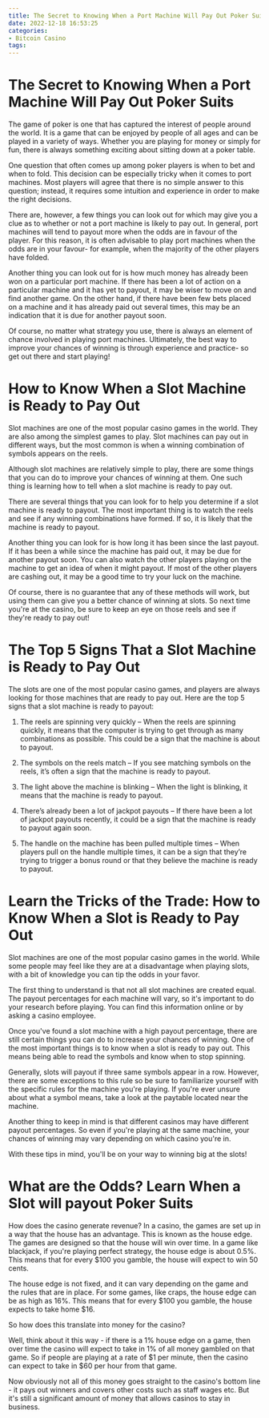 ```yaml
---
title: The Secret to Knowing When a Port Machine Will Pay Out Poker Suits 
date: 2022-12-18 16:53:25
categories:
- Bitcoin Casino
tags:
---
```



#  The Secret to Knowing When a Port Machine Will Pay Out Poker Suits 

The game of poker is one that has captured the interest of people around the world. It is a game that can be enjoyed by people of all ages and can be played in a variety of ways. Whether you are playing for money or simply for fun, there is always something exciting about sitting down at a poker table.

One question that often comes up among poker players is when to bet and when to fold. This decision can be especially tricky when it comes to port machines. Most players will agree that there is no simple answer to this question; instead, it requires some intuition and experience in order to make the right decisions.

There are, however, a few things you can look out for which may give you a clue as to whether or not a port machine is likely to pay out. In general, port machines will tend to payout more when the odds are in favour of the player. For this reason, it is often advisable to play port machines when the odds are in your favour- for example, when the majority of the other players have folded.

Another thing you can look out for is how much money has already been won on a particular port machine. If there has been a lot of action on a particular machine and it has yet to payout, it may be wiser to move on and find another game. On the other hand, if there have been few bets placed on a machine and it has already paid out several times, this may be an indication that it is due for another payout soon.

Of course, no matter what strategy you use, there is always an element of chance involved in playing port machines. Ultimately, the best way to improve your chances of winning is through experience and practice- so get out there and start playing!

#  How to Know When a Slot Machine is Ready to Pay Out 

Slot machines are one of the most popular casino games in the world. They are also among the simplest games to play. Slot machines can pay out in different ways, but the most common is when a winning combination of symbols appears on the reels.

Although slot machines are relatively simple to play, there are some things that you can do to improve your chances of winning at them. One such thing is learning how to tell when a slot machine is ready to pay out.

There are several things that you can look for to help you determine if a slot machine is ready to payout. The most important thing is to watch the reels and see if any winning combinations have formed. If so, it is likely that the machine is ready to payout.

Another thing you can look for is how long it has been since the last payout. If it has been a while since the machine has paid out, it may be due for another payout soon. You can also watch the other players playing on the machine to get an idea of when it might payout. If most of the other players are cashing out, it may be a good time to try your luck on the machine.

Of course, there is no guarantee that any of these methods will work, but using them can give you a better chance of winning at slots. So next time you're at the casino, be sure to keep an eye on those reels and see if they're ready to pay out!

#  The Top 5 Signs That a Slot Machine is Ready to Pay Out 

The slots are one of the most popular casino games, and players are always looking for those machines that are ready to pay out. Here are the top 5 signs that a slot machine is ready to payout:

1. The reels are spinning very quickly – When the reels are spinning quickly, it means that the computer is trying to get through as many combinations as possible. This could be a sign that the machine is about to payout.

2. The symbols on the reels match – If you see matching symbols on the reels, it’s often a sign that the machine is ready to payout.

3. The light above the machine is blinking – When the light is blinking, it means that the machine is ready to payout.

4. There’s already been a lot of jackpot payouts – If there have been a lot of jackpot payouts recently, it could be a sign that the machine is ready to payout again soon.

5. The handle on the machine has been pulled multiple times – When players pull on the handle multiple times, it can be a sign that they’re trying to trigger a bonus round or that they believe the machine is ready to payout.

#  Learn the Tricks of the Trade: How to Know When a Slot is Ready to Pay Out 

Slot machines are one of the most popular casino games in the world. While some people may feel like they are at a disadvantage when playing slots, with a bit of knowledge you can tip the odds in your favor.

The first thing to understand is that not all slot machines are created equal. The payout percentages for each machine will vary, so it's important to do your research before playing. You can find this information online or by asking a casino employee.

Once you've found a slot machine with a high payout percentage, there are still certain things you can do to increase your chances of winning. One of the most important things is to know when a slot is ready to pay out. This means being able to read the symbols and know when to stop spinning.

Generally, slots will payout if three same symbols appear in a row. However, there are some exceptions to this rule so be sure to familiarize yourself with the specific rules for the machine you're playing. If you're ever unsure about what a symbol means, take a look at the paytable located near the machine.

Another thing to keep in mind is that different casinos may have different payout percentages. So even if you're playing at the same machine, your chances of winning may vary depending on which casino you're in.


 With these tips in mind, you'll be on your way to winning big at the slots!

#  What are the Odds? Learn When a Slot will payout Poker Suits

How does the casino generate revenue?
In a casino, the games are set up in a way that the house has an advantage. This is known as the house edge. The games are designed so that the house will win over time. In a game like blackjack, if you're playing perfect strategy, the house edge is about 0.5%. This means that for every $100 you gamble, the house will expect to win 50 cents.

The house edge is not fixed, and it can vary depending on the game and the rules that are in place. For some games, like craps, the house edge can be as high as 16%. This means that for every $100 you gamble, the house expects to take home $16.

So how does this translate into money for the casino?

Well, think about it this way - if there is a 1% house edge on a game, then over time the casino will expect to take in 1% of all money gambled on that game. So if people are playing at a rate of $1 per minute, then the casino can expect to take in $60 per hour from that game.

Now obviously not all of this money goes straight to the casino's bottom line - it pays out winners and covers other costs such as staff wages etc. But it's still a significant amount of money that allows casinos to stay in business.